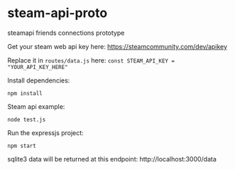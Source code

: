 # steam-api-proto
steamapi friends connections prototype

Get your steam web api key here: https://steamcommunity.com/dev/apikey

Replace it in `routes/data.js` here: `const STEAM_API_KEY = "YOUR_API_KEY_HERE"`

Install dependencies:
```
npm install
```

Steam api example:
```
node test.js
```

Run the expressjs project:
```
npm start
```

sqlite3 data will be returned at this endpoint: http://localhost:3000/data